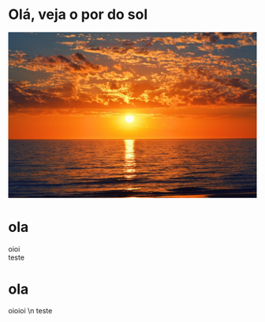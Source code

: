  # Olá, veja o por do sol

![como-se-escreve-por-do-sol](https://github.com/COAB1/repositorio-novo/blob/master/como-se-escreve-por-do-sol.jpg)



# ola

oioi<br>teste


# ola

oioioi \n teste